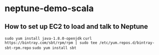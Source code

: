 # neptune-demo-scala

## How to set up EC2 to load and talk to Neptune

`sudo yum install java-1.8.0-openjdk`
`curl https://bintray.com/sbt/rpm/rpm | sudo tee /etc/yum.repos.d/bintray-sbt-rpm.repo`
`sudo yum install sbt`
